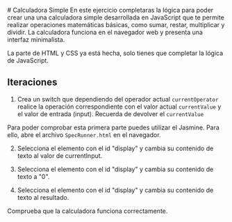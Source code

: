 # Calculadora Simple
En este ejercicio completaras la lógica para poder crear una una calculadora simple desarrollada en JavaScript que te permite realizar operaciones matemáticas básicas, como sumar, restar, multiplicar y dividir. La calculadora funciona en el navegador web y presenta una interfaz minimalista.

La parte de HTML y CSS ya está hecha, solo tienes que completar la lógica de JavaScript.

## Iteraciones

1. Crea un switch que dependiendo del operador actual `currentOperator` realice la operación correspondiente con el valor actual `currentValue` y el valor de entrada (input). Recuerda de devolver el `currentValue`

Para poder comprobar esta primera parte puedes utilizar el Jasmine. Para ello, abre el archivo `SpecRunner.html` en el navegador.

2. Selecciona el elemento con el id "display" y cambia su contenido de texto al valor de currentInput.

3. Selecciona el elemento con el id "display" y cambia su contenido de texto a "0".

4. Selecciona el elemento con el id "display" y cambia su contenido de texto al resultado.

Comprueba que la calculadora funciona correctamente.